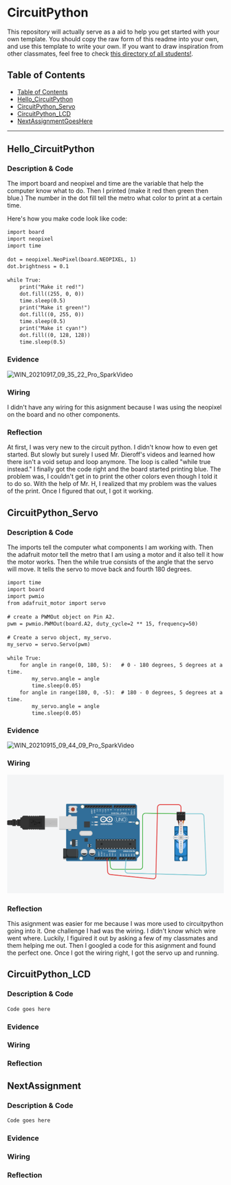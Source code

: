 # CircuitPython
This repository will actually serve as a aid to help you get started with your own template.  You should copy the raw form of this readme into your own, and use this template to write your own.  If you want to draw inspiration from other classmates, feel free to check [this directory of all students!](https://github.com/chssigma/Class_Accounts).
## Table of Contents
* [Table of Contents](#TableOfContents)
* [Hello_CircuitPython](#Hello_CircuitPython)
* [CircuitPython_Servo](#CircuitPython_Servo)
* [CircuitPython_LCD](#CircuitPython_LCD)
* [NextAssignmentGoesHere](#NextAssignment)
---

## Hello_CircuitPython

### Description & Code
The import board and neopixel and time are the variable that help the computer know what to do. Then I printed (make it red then green then blue.) The number in the dot fill tell the metro what color to print at a certain time.

Here's how you make code look like code:

```
import board
import neopixel
import time

dot = neopixel.NeoPixel(board.NEOPIXEL, 1)
dot.brightness = 0.1

while True:
    print("Make it red!")
    dot.fill((255, 0, 0))
    time.sleep(0.5)
    print("Make it green!")
    dot.fill((0, 255, 0))
    time.sleep(0.5)
    print("Make it cyan!")
    dot.fill((0, 128, 128))
    time.sleep(0.5)

```


### Evidence
![WIN_20210917_09_35_22_Pro_SparkVideo](https://user-images.githubusercontent.com/71342169/133791654-12184243-ffa3-44f9-a86e-33bec43fe039.gif)


### Wiring
I didn't have any wiring for this asignment because I was using the neopixel on the board and no other components.

### Reflection
At first, I was very new to the circuit python. I didn't know how to even get started. But slowly but surely I used Mr. Dieroff's videos and learned how there isn't a void setup and loop anymore. The loop is called "while true instead." I finally got the code right and the board started printing blue. The problem was, I couldn't get in to print the other colors even though I told it to do so. With the help of Mr. H, I realized that my problem was the values of the print. Once I figured that out, I got it working.




## CircuitPython_Servo

### Description & Code
The imports tell the computer what components I am working with. Then the adafruit motor tell the metro that I am using a motor and it also tell it how the motor works. Then the while true consists of the angle that the servo will move. It tells the servo to move back and fourth 180 degrees.
```
import time
import board
import pwmio
from adafruit_motor import servo

# create a PWMOut object on Pin A2.
pwm = pwmio.PWMOut(board.A2, duty_cycle=2 ** 15, frequency=50)

# Create a servo object, my_servo.
my_servo = servo.Servo(pwm)

while True:
    for angle in range(0, 180, 5):   # 0 - 180 degrees, 5 degrees at a time.
        my_servo.angle = angle
        time.sleep(0.05)
    for angle in range(180, 0, -5):  # 180 - 0 degrees, 5 degrees at a time.
        my_servo.angle = angle
        time.sleep(0.05)
```

### Evidence
![WIN_20210915_09_44_09_Pro_SparkVideo](https://user-images.githubusercontent.com/71342169/133789362-035773ec-70c5-427e-bfe7-5f5742c084d7.gif)

### Wiring
<img src="tinker servo.PNG">

### Reflection
This asignment was easier for me because I was more used to circuitpython going into it. One challenge I had was the wiring. I didn't know which wire went where. Luckily, I figuired it out by asking a few of my classmates and them helping me out. Then I googled a code for this asignment and found the perfect one. Once I got the wiring right, I got the servo up and running.



## CircuitPython_LCD

### Description & Code

```python
Code goes here

```

### Evidence

### Wiring

### Reflection





## NextAssignment

### Description & Code

```python
Code goes here

```

### Evidence

### Wiring

### Reflection
